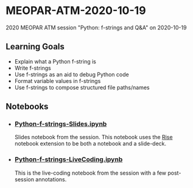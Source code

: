 # MEOPAR-ATM-2020-10-19
2020 MEOPAR ATM session "Python: f-strings and Q&amp;A" on 2020-10-19

## Learning Goals

* Explain what a Python f-string is
* Write f-strings
* Use f-strings as an aid to debug Python code
* Format variable values in f-strings
* Use f-strings to compose structured file paths/names


## Notebooks

* ### [Python-f-strings-Slides.ipynb](https://github.com/43ravens/MEOPAR-ATM-2020-10-19/blob/main/Python-f-strings-Slides.ipynb)
    Slides notebook from the session.
    This notebook uses the [Rise](https://rise.readthedocs.io/en/stable/index.html) notebook extension to be both a notebook and a slide-deck.

* ### [Python-f-strings-LiveCoding.ipynb](https://github.com/43ravens/MEOPAR-ATM-2020-10-19/blob/main/Python-f-strings-LiveCoding.ipynb)
    This is the live-coding notebook from the session with a few post-session annotations.
